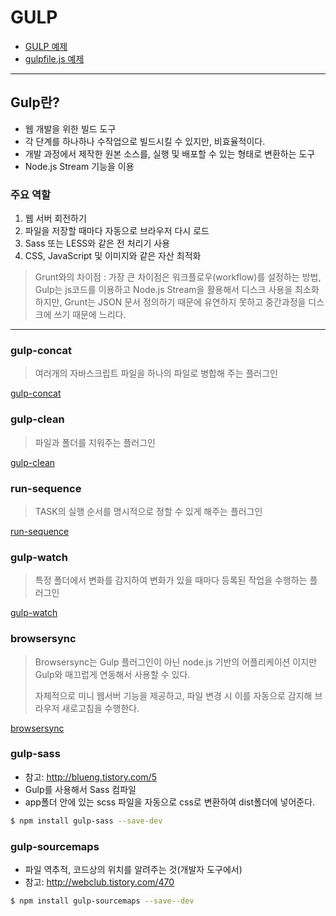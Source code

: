 # GULP

- [GULP 예제](./Resources/gulp-example/)
- [gulpfile.js 예제](./Resources/gulp-example/gulpfile.js)

---

## Gulp란?

- 웹 개발을 위한 빌드 도구 
- 각 단계를 하나하나 수작업으로 빌드시킬 수 있지만, 비효율적이다.
- 개발 과정에서 제작한 원본 소스를, 실행 및 배포할 수 있는 형태로 변환하는 도구
- Node.js Stream 기능을 이용





### 주요 역할

 1. 웹 서버 회전하기
 2. 파일을 저장할 때마다 자동으로 브라우저 다시 로드
 3. Sass 또는 LESS와 같은 전 처리기 사용
 4. CSS, JavaScript 및 이미지와 같은 자산 최적화

> Grunt와의 차이점 : 가장 큰 차이점은 워크플로우(workflow)를 설정하는 방법, Gulp는 js코드를 이용하고 Node.js Stream을 활용해서 디스크 사용을 최소화하지만, Grunt는 JSON 문서 정의하기 때문에 유연하지 못하고 중간과정을 디스크에 쓰기 때문에 느리다.



---



### gulp-concat

> 여러개의 자바스크립트 파일을 하나의 파일로 병합해 주는 플러그인

[gulp-concat](https://www.npmjs.com/package/gulp-concat)



### gulp-clean

> 파일과 폴더를 지워주는 플러그인

[gulp-clean](https://www.npmjs.com/package/gulp-clean)



### run-sequence

> TASK의 실행 순서를 명시적으로 정할 수 있게 해주는 플러그인

[run-sequence](https://www.npmjs.com/package/run-sequence)



### gulp-watch

> 특정 폴더에서 변화를 감지하여 변화가 있을 때마다 등록된 작업을 수행하는 플러그인

[gulp-watch](https://www.npmjs.com/package/gulp-watch)



### browsersync

> Browsersync는 Gulp 플러그인이 아닌 node.js 기반의 어플리케이션 이지만 Gulp와 매끄럽게 연동해서 사용할 수 있다.
>
> 자체적으로 미니 웹서버 기능을 제공하고, 파일 변경 시 이를 자동으로 감지해 브라우저 새로고침을 수행한다.

[browsersync](https://browsersync.io/)



### gulp-sass
- 참고: <http://blueng.tistory.com/5>
- Gulp를 사용해서 Sass 컴파일
- app폴더 안에 있는 scss 파일을 자동으로 css로 변환하여 dist폴더에 넣어준다.
```bash
$ npm install gulp-sass --save-dev
```




### gulp-sourcemaps
- 파일 역추적, 코드상의 위치를 알려주는 것(개발자 도구에서)
- 참고: <http://webclub.tistory.com/470>
```bash
$ npm install gulp-sourcemaps --save--dev
```